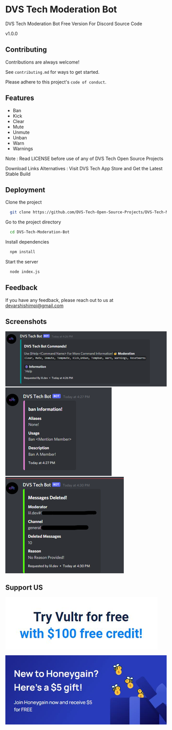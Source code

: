 # DVS Tech Moderation Bot

DVS Tech Moderation Bot Free Version For Discord Source Code

v1.0.0

## Contributing

Contributions are always welcome!

See `contributing.md` for ways to get started.

Please adhere to this project's `code of conduct`.


## Features

- Ban
- Kick
- Clear
- Mute
- Unmute
- Unban
- Warn
- Warnings

Note : Read LICENSE before use of any of DVS Tech Open Source Projects

Download Links Alternatives : Visit DVS Tech App Store and Get the Latest Stable Build

## Deployment

Clone the project

```bash
  git clone https://github.com/DVS-Tech-Open-Source-Projects/DVS-Tech-Moderation-Bot.git
```

Go to the project directory

```bash
  cd DVS-Tech-Moderation-Bot
```

Install dependencies

```bash
  npm install
```

Start the server

```bash
  node index.js
```
## Feedback

If you have any feedback, please reach out to us at devarshishimpi@gmail.com

## Screenshots

![App Screenshot](1.png)
![App Screenshot](2.png)
![App Screenshot](3.png)

## Support US
<a href="https://www.vultr.com/?ref=9043736" target="_blank"><img src="vultr-try.JPG"/></a>

<a href="https://r.honeygain.me/DEVARBD8B7" target="_blank"><img src="honeygain-try.JPG"/></a>

